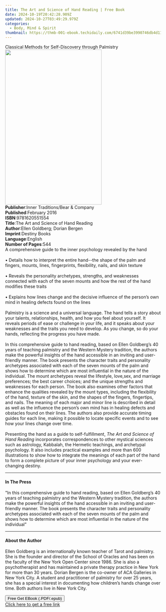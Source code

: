 ```yaml
---
title: The Art and Science of Hand Reading | Free Book
date: 2024-10-19T20:42:28.909Z
updated: 2024-10-27T03:49:29.979Z
categories:
  - Body, Mind & Spirit
thumbnail: https://thmb-001-ebook.techidaily.com/6741d39be3990746db4d11743543e824d82fcc04cddf0701d2ab66f783931803.jpg
---
```

<main id="book-container">
  <div class="flex flex-col">
    <div class="book-brief flex-1 py-6 px-4 sm:p-6 md:py-10 md:px-8">
      <!-- brief-->
      <div class="book-brief-main">
        Classical Methods for Self-Discovery through Palmistry
      </div>
    </div>
    <div
      class="book-meta-info flex-1 grid gap-4 col-start-1 col-end-3 row-start-1 sm:mb-6 sm:grid-cols-4 lg:gap-6 lg:col-start-2 lg:row-end-6 lg:row-span-6 lg:mb-0"
    >
      <div
        class="book-meta-info-left place-content-center mt-4 p-4 text-sm leading-6 col-start-2 col-span-2 dark:text-slate-400"
      >
        <img
          class="w-full h-500 object-cover rounded-lg sm:h-255 sm:col-span-2 lg:col-span-full"
          src="https://img-001-ebook.techidaily.com/2ea2fc1c488c78242cf744979de37814e0bfe904dde0b0c554ea96f246d02344.jpg"
          alt=""
          width="312"
          height="500"
        />
      </div>
      <div
        class="book-meta-info-right mt-2 col-start-1 row-start-2 col-span-3 self-center"
      >
        <!-- meta data  -->
        <div class="flex flex-col px-4 md:px-8">
          <div class="flex-1">
            <strong>Publisher</strong>:<span class="px-2"
              >Inner Traditions/Bear &amp; Company</span
            >
          </div>
          <div class="flex-1">
            <strong>Published</strong>:<span class="px-2">February 2016</span>
          </div>
          <div class="flex-1">
            <strong>ISBN</strong>:<span class="px-2">9781620551554</span>
          </div>
          <div class="flex-1">
            <strong>Title</strong>:<span class="px-2"
              >The Art and Science of Hand Reading</span
            >
          </div>
          <div class="flex-1">
            <strong>Author</strong>:<span class="px-2"
              >Ellen Goldberg; Dorian Bergen</span
            >
          </div>
          <div class="flex-1">
            <strong>Imprint</strong>:<span class="px-2">Destiny Books</span>
          </div>
          <div class="flex-1">
            <strong>Language</strong>:<span class="px-2">English</span>
          </div>
          <div class="flex-1">
            <strong>Number of Pages</strong>:<span class="px-2">544</span>
          </div>
        </div>
      </div>
    </div>
    <div class="book-description flex-1 py-6 px-4 sm:p-6 md:py-10 md:px-8">
      <div class="book-description-main">
        <div accordion-content="" id="description">
          A comprehensive guide to the inner psychology revealed by the hand
          <br />
          <br />• Details how to interpret the entire hand--the shape of the
          palm and fingers, mounts, lines, fingerprints, flexibility, nails, and
          skin texture <br />
          <br />• Reveals the personality archetypes, strengths, and weaknesses
          connected with each of the seven mounts and how the rest of the hand
          modifies these traits <br />
          <br />• Explains how lines change and the decisive influence of the
          person’s own mind in healing defects found on the lines <br />
          <br />Palmistry is a science and a universal language. The hand tells
          a story about your talents, relationships, health, and how you feel
          about yourself. It reveals periods of ease or challenge in your life,
          and it speaks about your weaknesses and the traits you need to
          develop. As you change, so do your hands, reflecting the progress you
          have made. <br />
          <br />In this comprehensive guide to hand reading, based on Ellen
          Goldberg’s 40 years of teaching palmistry and the Western Mystery
          tradition, the authors make the powerful insights of the hand
          accessible in an inviting and user-friendly manner. The book presents
          the character traits and personality archetypes associated with each
          of the seven mounts of the palm and shows how to determine which are
          most influential in the nature of the individual. The mount archetypes
          reveal the lifestyle, love,sex, and marriage preferences; the best
          career choices; and the unique strengths and weaknesses for each
          person. The book also examines other factors that enhance the
          qualities revealed by the mount types, including the flexibility of
          the hand, texture of the skin, and the shapes of the fingers,
          fingertips, and nails. The meaning of each major and minor line is
          described in detail as well as the influence the person’s own mind has
          in healing defects and obstacles found on their lines. The authors
          also provide accurate timing guides for each line, making it possible
          to locate specific events and to see how your lines change over time.
          <br />
          <br />Presenting the hand as a guide to self-fulfillment,
          <i>The Art and Science of Hand Reading</i> incorporates
          correspondences to other mystical sciences such as astrology,
          Kabbalah, the Hermetic teachings, and archetypal psychology. It also
          includes practical examples and more than 600 illustrations to show
          how to integrate the meanings of each part of the hand to form a
          complete picture of your inner psychology and your ever-changing
          destiny.
        </div>
        <div class="accordion-fader"></div>
      </div>
    </div>
    <div class="book-excerpts flex-1 py-6 px-4 sm:p-6 md:py-10 md:px-8">
      <!-- excerpts-->
      <div class="book-excerpts-main">
        <hr />
        <h4 class="placeholder placeholder-heading">
          <span>In The Press</span>
        </h4>
        <p>
          "In this comprehensive guide to hand reading, based on Ellen
          Goldberg’s 40 years of teaching palmistry and the Western Mystery
          tradition, the authors make the powerful insights of the hand
          accessible in an inviting and user-friendly manner. The book presents
          the character traits and personality archetypes associated with each
          of the seven mounts of the palm and shows how to determine which are
          most influential in the nature of the individual"
        </p>
      </div>
    </div>
    <div class="book-about-author flex-1 py-6 px-4 sm:p-6 md:py-10 md:px-8">
      <!-- about author-->
      <div class="book-main-author-main">
        <hr />
        <h4 class="placeholder placeholder-heading">
          <span>About the Author</span>
        </h4>
        <p>
          Ellen Goldberg is an internationally known teacher of Tarot and
          palmistry. She is the founder and director of the School of Oracles
          and has been on the faculty of the New York Open Center since 1986.
          She is also a psychotherapist and has maintained a private therapy
          practice in New York for more than 30 years. Dorian Bergen is the
          co-owner of ACA Galleries in New York City. A student and practitioner
          of palmistry for over 25 years, she has a special interest in
          documenting how children’s hands change over time. Both authors live
          in New York City.
        </p>
      </div>
    </div>
    <div class="book-free-get flex-1 py-6 px-4 sm:p-6 md:py-10 md:px-8">
      <button
        id="btn-free-get"
        class="bg-blue-500 hover:bg-blue-700 text-white font-bold py-2 px-4 rounded"
      >
        Free Get EBook (.PDF/.epub)
      </button>
      <div id="countdown-display" class="px-2 text-lg mt-2"></div>
      <a
        id="free-link"
        class="hidden bg-blue-500 hover:bg-blue-700 text-white font-bold py-2 px-4 rounded"
        href="https://www.ebooks.com/en-us/book/95782721/the-art-and-science-of-hand-reading/ellen-goldberg/"
        target="_blank"
        >Click here to get a free link</a
      >
    </div>
    <script>
      let countdownTime = 0;
      let countdownInterval = null;
      document
        .getElementById('btn-free-get')
        .addEventListener('click', startCountdown);
      function startCountdown() {
        countdownTime = new Date().getTime() + 60000 * 3;
        countdownInterval = setInterval(updateCountdown, 1000);
        document.getElementById('btn-free-get').disabled = true;
        document
          .getElementById('btn-free-get')
          .classList.add('bg-gray-500', 'cursor-not-allowed');
      }
      function updateCountdown() {
        let currentTime = new Date().getTime();
        let timeLeft = countdownTime - currentTime;
        let secondsLeft = Math.floor(timeLeft / 1000);
        document.getElementById('countdown-display').innerHTML =
          `Remaining time: ${secondsLeft} seconds.`;
        if (secondsLeft <= 0) {
          clearInterval(countdownInterval);
          document.getElementById('btn-free-get').classList.add('hidden');
          document.getElementById('free-link').classList.remove('hidden');
          document.getElementById('countdown-display').innerHTML = '';
        }
      }
    </script>
  </div>
</main>

<ins class="adsbygoogle"
      style="display:block"
      data-ad-client="ca-pub-7571918770474297"
      data-ad-slot="8358498916"
      data-ad-format="auto"
      data-full-width-responsive="true"></ins>
    